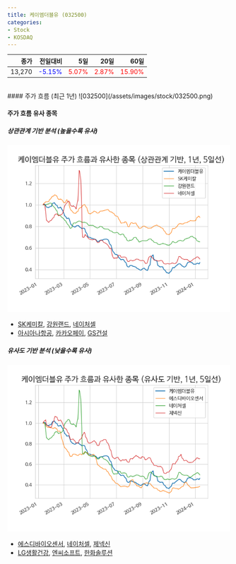 ```yaml
---
title: 케이엠더블유 (032500)
categories:
- Stock
- KOSDAQ
---
```


|종가|전일대비|5일|20일|60일|
|---:|-------:|--:|---:|---:|
|13,270|<span style="color: blue">-5.15%</span>|<span style="color: red">5.07%</span>|<span style="color: red">2.87%</span>|<span style="color: red">15.90%</span>|

<!-- more -->
<br>
#### 주가 흐름 (최근 1년)
![032500](/assets/images/stock/032500.png)

#### 주가 흐름 유사 종목

##### 상관관계 기반 분석 (높을수록 유사)
![032500](/assets/images/stock/032500_corr.png)
- [SK케미칼](/285130/), [강원랜드](/035250/), [네이처셀](/007390/)
- [아시아나항공](/020560/), [카카오페이](/377300/), [GS건설](/006360/)

##### 유사도 기반 분석 (낮을수록 유사)	
![032500](/assets/images/stock/032500_sim.png)
- [에스디바이오센서](/137310/), [네이처셀](/007390/), [제넥신](/095700/)
- [LG생활건강](/051900/), [엔씨소프트](/036570/), [한화솔루션](/009830/)